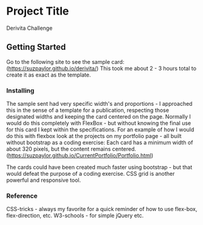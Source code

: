 # Project Title

Derivita Challenge

## Getting Started

Go to the following site to see the sample card:
(https://suzpaylor.github.io/derivita/)
This took me about 2 - 3 hours total to create it as exact as the template.



### Installing

The sample sent had very specific width's and proportions - I approached this in the sense of a template for a publication, respecting those designated widths and keeping the card centered on the page.  Normally I would do this completely with FlexBox - but without knowing the final use for this card I kept within the specifications.  For an example of how I would do this with flexbox look at the projects on my portfolio page - all built without bootstrap as a coding exercise:  Each card has a minimum width of about 320 pixels, but the content remains centered.
(https://suzpaylor.github.io/CurrentPortfolio/Portfolio.html)


The cards could have been created much faster using bootstrap - but that would defeat the purpose of a coding exercise.  CSS grid is another powerful and responsive tool.  

### Reference

CSS-tricks - always my favorite for a quick reminder of how to use flex-box, flex-direction, etc.
W3-schools - for simple jQuery etc.  
